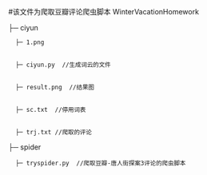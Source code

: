 #该文件为爬取豆瓣评论爬虫脚本
WinterVacationHomework


├─ ciyun


      ├─ 1.png 


      ├─ ciyun.py  //生成词云的文件


      ├─ result.png  //结果图


      ├─ sc.txt  //停用词表


      ├─ trj.txt //爬取的评论


├─ spider


      ├─ tryspider.py  //爬取豆瓣-唐人街探案3评论的爬虫脚本

